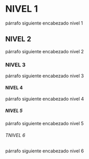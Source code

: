 <!DOCTYPE html>
<html>
<body>
<h1>NIVEL 1</h1>
<p>párrafo siguiente encabezado nivel 1</p>
<h2>NIVEL 2</h2>
<p>párrafo siguiente encabezado nivel 2</p>
<h3>NIVEL 3</h3>
<p>párrafo siguiente encabezado nivel 3</p>
<h4>NIVEL 4</h4>
<p>párrafo siguiente encabezado nivel 4</p>
<h5>NIVEL 5</h5>
<p>párrafo siguiente encabezado nivel 5</p>
<h6>TNIVEL 6</h6>
 <p>párrafo siguiente encabezado nivel 6</p>
</body>
</html>

